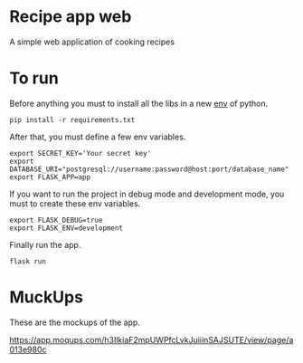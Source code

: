 # Recipe app web
A simple web application of cooking recipes
# To run
Before anything you must to install all the libs in a new [env](https://docs.python.org/3/library/venv.html) of python.
```
pip install -r requirements.txt
```
After that, you must define a few env variables.
```
export SECRET_KEY='Your secret key'
export DATABASE_URI="postgresql://username:password@host:port/database_name"
export FLASK_APP=app
```
If you want to run the project in debug mode and development mode, you must to create these env variables.
```
export FLASK_DEBUG=true
export FLASK_ENV=development
```
Finally run the app.
```
flask run
```
# MuckUps
These are the mockups of the app.

https://app.moqups.com/h3IlkiaF2mpUWPfcLvkJuiiinSAJSUTE/view/page/a013e980c

